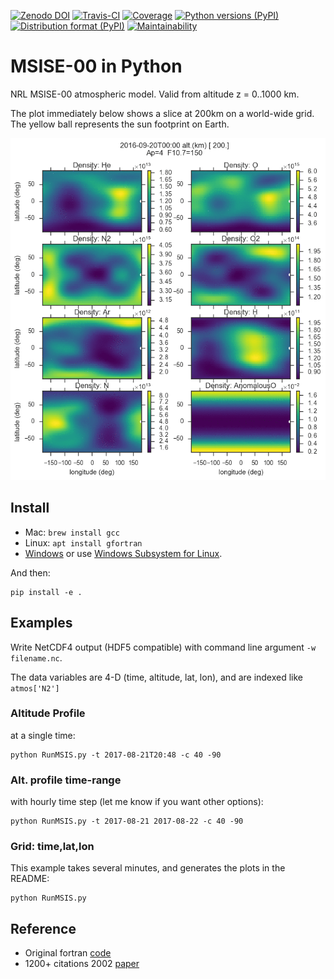 [![Zenodo DOI](https://zenodo.org/badge/32971905.svg)](https://zenodo.org/badge/latestdoi/32971905)
[![Travis-CI](https://travis-ci.org/scivision/msise00.svg)](https://travis-ci.org/scivision/msise00)
[![Coverage](https://coveralls.io/repos/scivision/msise00/badge.svg?branch=master&service=github)](https://coveralls.io/github/scivision/msise00?branch=master)
[![Python versions (PyPI)](https://img.shields.io/pypi/pyversions/msise00.svg)](https://pypi.python.org/pypi/msise00)
[![Distribution format (PyPI)](https://img.shields.io/pypi/format/msise00.svg)](https://pypi.python.org/pypi/msise00)
[![Maintainability](https://api.codeclimate.com/v1/badges/f6f206d6f6605bcf435d/maintainability)](https://codeclimate.com/github/scivision/msise00/maintainability)

# MSISE-00 in Python

NRL MSISE-00 atmospheric model. 
Valid from altitude z = 0..1000 km.

The plot immediately below shows a slice at 200km on a world-wide grid.
The yellow ball represents the sun footprint on Earth.

![MSIS global time animation](tests/msise00_demo.gif)

## Install

-   Mac: `brew install gcc`
-   Linux: `apt install gfortran`
-   [Windows](https://www.scivision.co/windows-gcc-gfortran-cmake-make-install/)
    or use [Windows Subsystem for Linux](https://www.scivision.co/install-windows-subsystem-for-linux/).

And then:

    pip install -e .

## Examples

Write NetCDF4 output (HDF5 compatible) with command line argument `-w filename.nc`.

The data variables are 4-D (time, altitude, lat, lon), and are indexed like `atmos['N2']`

### Altitude Profile

at a single time:

    python RunMSIS.py -t 2017-08-21T20:48 -c 40 -90

### Alt. profile time-range

with hourly time step (let me know if you want other options):

    python RunMSIS.py -t 2017-08-21 2017-08-22 -c 40 -90

### Grid: time,lat,lon

This example takes several minutes, and generates the plots in the README:

    python RunMSIS.py

## Reference

* Original fortran [code](http://nssdcftp.gsfc.nasa.gov/models/atmospheric/msis/nrlmsise00/)
* 1200+ citations 2002 [paper](http://onlinelibrary.wiley.com/doi/10.1029/2002JA009430/pdf)
